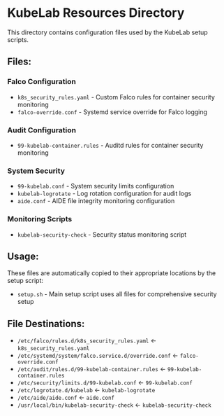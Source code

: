 # KubeLab Resources Directory

This directory contains configuration files used by the KubeLab setup scripts.

## Files:

### Falco Configuration
- `k8s_security_rules.yaml` - Custom Falco rules for container security monitoring
- `falco-override.conf` - Systemd service override for Falco logging

### Audit Configuration  
- `99-kubelab-container.rules` - Auditd rules for container security monitoring

### System Security
- `99-kubelab.conf` - System security limits configuration
- `kubelab-logrotate` - Log rotation configuration for audit logs
- `aide.conf` - AIDE file integrity monitoring configuration

### Monitoring Scripts
- `kubelab-security-check` - Security status monitoring script

## Usage:

These files are automatically copied to their appropriate locations by the setup script:

- `setup.sh` - Main setup script uses all files for comprehensive security setup

## File Destinations:

- `/etc/falco/rules.d/k8s_security_rules.yaml` ← `k8s_security_rules.yaml`
- `/etc/systemd/system/falco.service.d/override.conf` ← `falco-override.conf`
- `/etc/audit/rules.d/99-kubelab-container.rules` ← `99-kubelab-container.rules`
- `/etc/security/limits.d/99-kubelab.conf` ← `99-kubelab.conf`
- `/etc/logrotate.d/kubelab` ← `kubelab-logrotate`
- `/etc/aide/aide.conf` ← `aide.conf`
- `/usr/local/bin/kubelab-security-check` ← `kubelab-security-check`
